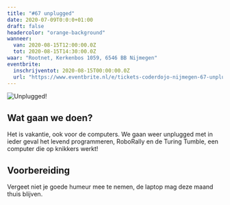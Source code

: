 ```yaml
---
title: "#67 unplugged"
date: 2020-07-09T0:0:0+01:00
draft: false
headercolor: "orange-background"
wanneer: 
  van: 2020-08-15T12:00:00.0Z
  tot: 2020-08-15T14:30:00.0Z
waar: "Rootnet, Kerkenbos 1059, 6546 BB Nijmegen"
eventbrite:
  inschrijventot: 2020-08-15T00:00:00.0Z
  url: "https://www.eventbrite.nl/e/tickets-coderdojo-nijmegen-67-unplugged-113195219950"
---
```

![Unplugged!](https://cdn.evbuc.com/images/65758637/187233351803/1/original.20190715-200448?timestamp=1594306515673)
## Wat gaan we doen?
Het is vakantie, ook voor de computers. We gaan weer unplugged met in ieder geval het levend programmeren, RoboRally en de Turing Tumble, een computer die op knikkers werkt! 

 <!--more-->

## Voorbereiding
Vergeet niet je goede humeur mee te nemen, de laptop mag deze maand thuis blijven.